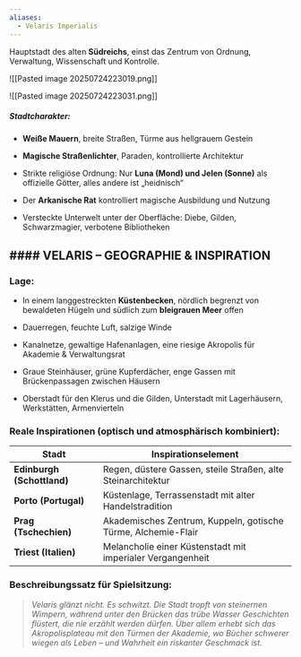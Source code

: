 ```yaml
---
aliases:
  - Velaris Imperialis
---
```

Hauptstadt des alten **Südreichs**, einst das Zentrum von Ordnung, Verwaltung, Wissenschaft und Kontrolle.

![[Pasted image 20250724223019.png]]

![[Pasted image 20250724223031.png]]





##### **Stadtcharakter**:

- **Weiße Mauern**, breite Straßen, Türme aus hellgrauem Gestein
    
- **Magische Straßenlichter**, Paraden, kontrollierte Architektur
    
- Strikte religiöse Ordnung: Nur **Luna (Mond) und Jelen (Sonne)** als offizielle Götter, alles andere ist „heidnisch“
    
- Der **Arkanische Rat** kontrolliert magische Ausbildung und Nutzung
    
- Versteckte Unterwelt unter der Oberfläche: Diebe, Gilden, Schwarzmagier, verbotene Bibliotheken




## #### VELARIS – GEOGRAPHIE & INSPIRATION

### Lage:

- In einem langgestreckten **Küstenbecken**, nördlich begrenzt von bewaldeten Hügeln und südlich zum **bleigrauen Meer** offen
    
- Dauerregen, feuchte Luft, salzige Winde
    
- Kanalnetze, gewaltige Hafenanlagen, eine riesige Akropolis für Akademie & Verwaltungsrat
    
- Graue Steinhäuser, grüne Kupferdächer, enge Gassen mit Brückenpassagen zwischen Häusern
    
- Oberstadt für den Klerus und die Gilden, Unterstadt mit Lagerhäusern, Werkstätten, Armenvierteln
    

### Reale Inspirationen (optisch und atmosphärisch kombiniert):

|Stadt|Inspirationselement|
|---|---|
|**Edinburgh (Schottland)**|Regen, düstere Gassen, steile Straßen, alte Steinarchitektur|
|**Porto (Portugal)**|Küstenlage, Terrassenstadt mit alter Handelstradition|
|**Prag (Tschechien)**|Akademisches Zentrum, Kuppeln, gotische Türme, Alchemie-Flair|
|**Triest (Italien)**|Melancholie einer Küstenstadt mit imperialer Vergangenheit|

### Beschreibungssatz für Spielsitzung:

> _Velaris glänzt nicht. Es schwitzt. Die Stadt tropft von steinernen Wimpern, während unter den Brücken das trübe Wasser Geschichten flüstert, die nie erzählt werden dürfen. Über allem erhebt sich das Akropolisplateau mit den Türmen der Akademie, wo Bücher schwerer wiegen als Leben – und Wahrheit ein riskanter Geschmack ist._